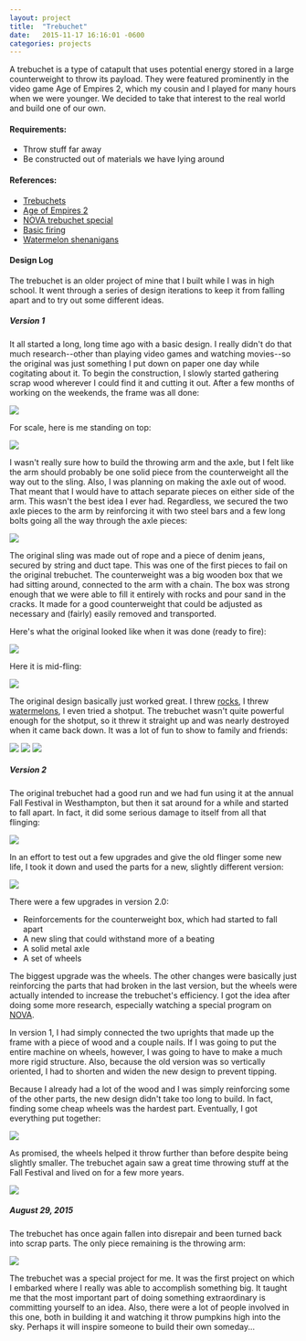 ```yaml
---
layout: project
title:  "Trebuchet"
date:   2015-11-17 16:16:01 -0600
categories: projects
---
```


A trebuchet is a type of catapult that uses potential energy stored in a large counterweight to throw its payload. They were featured prominently in the video game Age of Empires 2, which my cousin and I played for many hours when we were younger. We decided to take that interest to the real world and build one of our own.

#### Requirements:

* Throw stuff far away
* Be constructed out of materials we have lying around

#### References:

* [Trebuchets](http://en.wikipedia.org/wiki/Trebuchet)
* [Age of Empires 2](http://en.wikipedia.org/wiki/Age_of_Empires_II:_The_Age_of_Kings)
* [NOVA trebuchet special](http://www.pbs.org/wgbh/nova/lostempires/trebuchet/builds.html)
* [Basic firing](https://youtu.be/8YrWAQM1NWY)
* [Watermelon shenanigans](https://youtu.be/XDa99RYjF8k?t=2m)

#### Design Log
The trebuchet is an older project of mine that I built while I was in high school. It went through a series of design iterations to keep it from falling apart and to try out some different ideas.

##### Version 1

It all started a long, long time ago with a basic design. I really didn\'t do that much research--other than playing video games and watching movies--so the original was just something I put down on paper one day while cogitating about it. To begin the construction, I slowly started gathering scrap wood wherever I could find it and cutting it out. After a few months of working on the weekends, the frame was all done:

![](/pictures/Treb1.png)

For scale, here is me standing on top:

![](/pictures/Treb2.png)

I wasn\'t really sure how to build the throwing arm and the axle, but I felt like the arm should probably be one solid piece from the counterweight all the way out to the sling. Also, I was planning on making the axle out of wood. That meant that I would have to attach separate pieces on either side of the arm. This wasn\'t the best idea I ever had. Regardless, we secured the two axle pieces to the arm by reinforcing it with two steel bars and a few long bolts going all the way through the axle pieces:

![](/pictures/TrebAxle.png)

The original sling was made out of rope and a piece of denim jeans, secured by string and duct tape. This was one of the first pieces to fail on the original trebuchet. The counterweight was a big wooden box that we had sitting around, connected to the arm with a chain. The box was strong enough that we were able to fill it entirely with rocks and pour sand in the cracks. It made for a good counterweight that could be adjusted as necessary and (fairly) easily removed and transported.

Here\'s what the original looked like when it was done (ready to fire):

![](/pictures/Treb3.png)

Here it is mid-fling:

![](/pictures/Treb4.png)

The original design basically just worked great. I threw [rocks](https://youtu.be/8YrWAQM1NWY), I threw [watermelons](https://youtu.be/XDa99RYjF8k?t=2m2s), I even tried a shotput. The trebuchet wasn\'t quite powerful enough for the shotput, so it threw it straight up and was nearly destroyed when it came back down. It was a lot of fun to show to family and friends:

![](/pictures/Treb5.png)&nbsp;![](/pictures/Treb6.png)&nbsp;![](/pictures/Treb7.png)

##### Version 2
The original trebuchet had a good run and we had fun using it at the annual Fall Festival in Westhampton, but then it sat around for a while and started to fall apart. In fact, it did some serious damage to itself from all that flinging:

![](/pictures/TrebDamage.png)

In an effort to test out a few upgrades and give the old flinger some new life, I took it down and used the parts for a new, slightly different version:

![](/pictures/TrebRebuild.png)

There were a few upgrades in version 2.0:

* Reinforcements for the counterweight box, which had started to fall apart
* A new sling that could withstand more of a beating
* A solid metal axle
* A set of wheels

The biggest upgrade was the wheels. The other changes were basically just reinforcing the parts that had broken in the last version, but the wheels were actually intended to increase the trebuchet\'s efficiency. I got the idea after doing some more research, especially watching a special program on [NOVA](http://www.pbs.org/wgbh/nova/lostempires/trebuchet/builds.html).

In version 1, I had simply connected the two uprights that made up the frame with a piece of wood and a couple nails. If I was going to put the entire machine on wheels, however, I was going to have to make a much more rigid structure. Also, because the old version was so vertically oriented, I had to shorten and widen the new design to prevent tipping.

Because I already had a lot of the wood and I was simply reinforcing some of the other parts, the new design didn\'t take too long to build. In fact, finding some cheap wheels was the hardest part. Eventually, I got everything put together:

![](/pictures/NewTreb.png)

As promised, the wheels helped it throw further than before despite being slightly smaller. The trebuchet again saw a great time throwing stuff at the Fall Festival and lived on for a few more years.

![](/pictures/NewTreb2.png)

##### August 29, 2015
The trebuchet has once again fallen into disrepair and been turned back into scrap parts. The only piece remaining is the throwing arm:

![](/pictures/NewTrebArm.png)

The trebuchet was a special project for me. It was the first project on which I embarked where I really was able to accomplish something big. It taught me that the most important part of doing something extraordinary is committing yourself to an idea. Also, there were a lot of people involved in this one, both in building it and watching it throw pumpkins high into the sky. Perhaps it will inspire someone to build their own someday...
